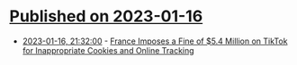 # [Published on 2023-01-16](index.md)

* [2023-01-16, 21:32:00](https://soylentnews.org/article.pl?sid=23/01/15/163224&from=rss) - [France Imposes a Fine of $5.4 Million on TikTok for Inappropriate Cookies and Online Tracking](https://soylentnews.org/article.pl?sid=23/01/15/163224&from=rss)

